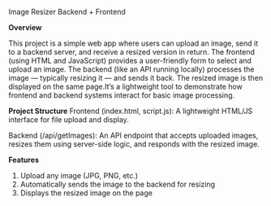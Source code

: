 Image Resizer Backend + Frontend

**Overview**

This project is a simple web app where users can upload an image, send it to a backend server, and receive a resized version in return. The frontend (using HTML and JavaScript) provides a user-friendly form to select and upload an image. The backend (like an API running locally) processes the image — typically resizing it — and sends it back. The resized image is then displayed on the same page.It’s a lightweight tool to demonstrate how frontend and backend systems interact for basic image processing.

**Project Structure**
Frontend (index.html, script.js): A lightweight HTML/JS interface for file upload and display.

Backend (/api/getImages): An API endpoint that accepts uploaded images, resizes them using server-side logic, and responds with the resized image.

**Features**
1) Upload any image (JPG, PNG, etc.)
2) Automatically sends the image to the backend for resizing
3) Displays the resized image on the page
